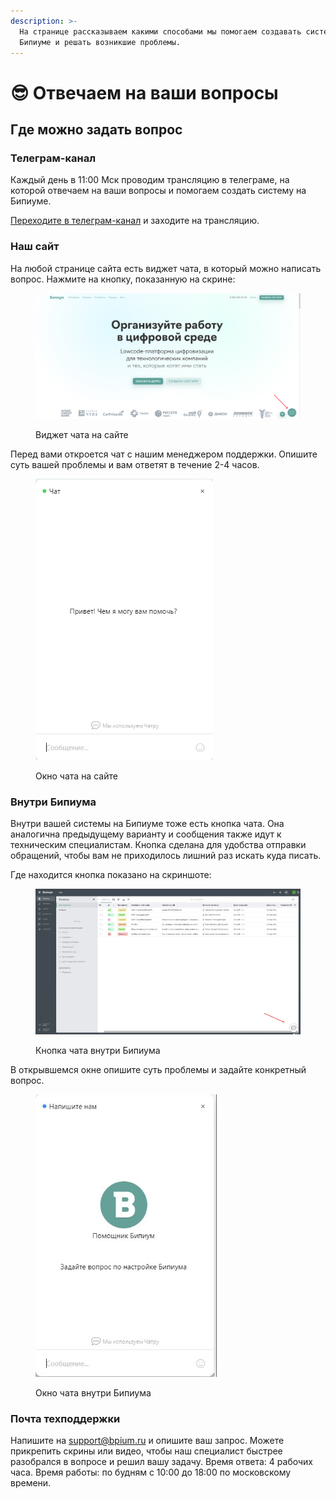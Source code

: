 ```yaml
---
description: >-
  На странице рассказываем какими способами мы помогаем создавать системы на
  Бипиуме и решать возникшие проблемы.
---
```


# 😎 Отвечаем на ваши вопросы

## Где можно задать вопрос

### Телеграм-канал

Каждый день в 11:00 Мск проводим трансляцию в телеграме, на которой отвечаем на ваши вопросы и помогаем создать систему на Бипиуме.

[Переходите в телеграм-канал](https://t.me/insidebpium) и заходите на трансляцию.

### Наш сайт

На любой странице сайта есть виджет чата, в который можно написать вопрос. Нажмите на кнопку, показанную на скрине:

<figure><img src=".gitbook/assets/Чатра.png" alt=""><figcaption><p>Виджет чата на сайте</p></figcaption></figure>

Перед вами откроется чат с нашим менеджером поддержки. Опишите суть вашей проблемы и вам ответят в течение 2-4 часов.

<figure><img src=".gitbook/assets/Чатра (1).png" alt="" width="284"><figcaption><p>Окно чата на сайте</p></figcaption></figure>

### Внутри Бипиума

Внутри вашей системы на Бипиуме тоже есть кнопка чата. Она аналогична предыдущему варианту и сообщения также идут к техническим специалистам. Кнопка сделана для удобства отправки обращений, чтобы вам не приходилось лишний раз искать куда писать.

Где находится кнопка показано на скриншоте:

<figure><img src=".gitbook/assets/чатра внутри Бипиума.jpg" alt=""><figcaption><p>Кнопка чата внутри Бипиума</p></figcaption></figure>

В открывшемся окне опишите суть проблемы и задайте конкретный вопрос.

<figure><img src=".gitbook/assets/окно чатры.jpg" alt="" width="290"><figcaption><p>Окно чата внутри Бипиума</p></figcaption></figure>

### Почта техподдержки

Напишите на [support@bpium.ru](mailto:support@bpium.ru) и опишите ваш запрос. Можете прикрепить скрины или видео, чтобы наш специалист быстрее разобрался в вопросе и решил вашу задачу. Время ответа: 4 рабочих часа. Время работы: по будням с 10:00 до 18:00 по московскому времени.
